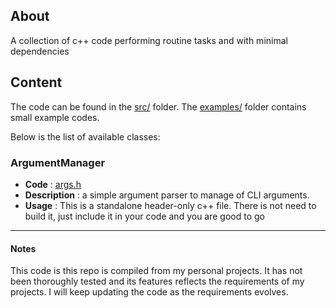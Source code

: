 ## About
A collection of c++ code performing routine tasks and with minimal dependencies

## Content
The code can be found in the [src/](https://github.com/gnader/cppUtilCode/tree/master/src) folder.
The [examples/](https://github.com/gnader/cppUtilCode/tree/master/examples) folder contains small example codes.

Below is the list of available classes:
### ArgumentManager
- __Code__ : [args.h](https://github.com/gnader/cppUtilCode/blob/master/src/args.h)
- __Description__ : a simple argument parser to manage of CLI arguments.
- __Usage__ : This is a standalone header-only c++ file. There is not need to build it, just include it in your code and you are good to go

-------

#### Notes
This code is this repo is compiled from my personal projects.
It has not been thoroughly tested and its features reflects the requirements of my projects.
I will keep updating the code as the requirements evolves.
